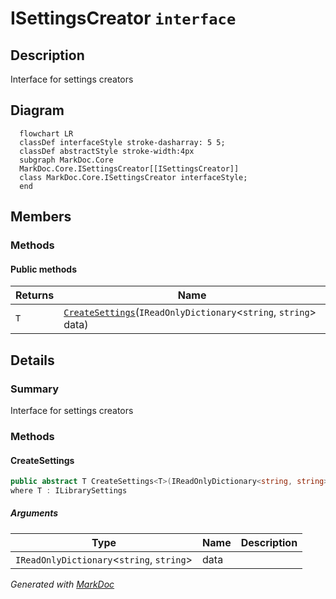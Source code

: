 # ISettingsCreator `interface`

## Description
Interface for settings creators

## Diagram
```mermaid
  flowchart LR
  classDef interfaceStyle stroke-dasharray: 5 5;
  classDef abstractStyle stroke-width:4px
  subgraph MarkDoc.Core
  MarkDoc.Core.ISettingsCreator[[ISettingsCreator]]
  class MarkDoc.Core.ISettingsCreator interfaceStyle;
  end
```

## Members
### Methods
#### Public  methods
| Returns | Name |
| --- | --- |
| `T` | [`CreateSettings`](markdoccore-ISettingsCreator#createsettings)(`IReadOnlyDictionary`&lt;`string`, `string`&gt; data) |

## Details
### Summary
Interface for settings creators

### Methods
#### CreateSettings
```csharp
public abstract T CreateSettings<T>(IReadOnlyDictionary<string, string> data)
where T : ILibrarySettings
```
##### Arguments
| Type | Name | Description |
| --- | --- | --- |
| `IReadOnlyDictionary`&lt;`string`, `string`&gt; | data |   |

*Generated with* [*MarkDoc*](https://github.com/hailstorm75/MarkDoc.Core)
